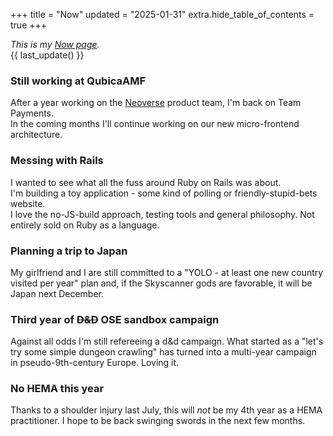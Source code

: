 +++
title = "Now"
updated = "2025-01-31"
extra.hide_table_of_contents = true
+++

*This is my [Now page](https://nownownow.com/about).*  
{{ last_update() }}

### Still working at QubicaAMF
After a year working on the [Neoverse](https://www.qubicaamf.com/bowling-products/entertainment-systems/neoverse) product team, I'm back on Team Payments.  
In the coming months I'll continue working on our new micro-frontend architecture.

### Messing with Rails
I wanted to see what all the fuss around Ruby on Rails was about.  
I'm building a toy application - some kind of polling or friendly-stupid-bets website.  
I love the no-JS-build approach, testing tools and general philosophy. Not entirely sold on Ruby as a language.

### Planning a trip to Japan
My girlfriend and I are still committed to a "YOLO - at least one new country visited per year" plan and, if the Skyscanner gods are favorable, it will be Japan next December.

### Third year of ~~D&D~~ OSE sandbox campaign
Against all odds I'm still refereeing a d&d campaign. What started as a "let's try some simple dungeon crawling" has turned into a multi-year campaign in pseudo-9th-century Europe. Loving it.

### No HEMA this year
Thanks to a shoulder injury last July, this will *not* be my 4th year as a HEMA practitioner. I hope to be back swinging swords in the next few months.
